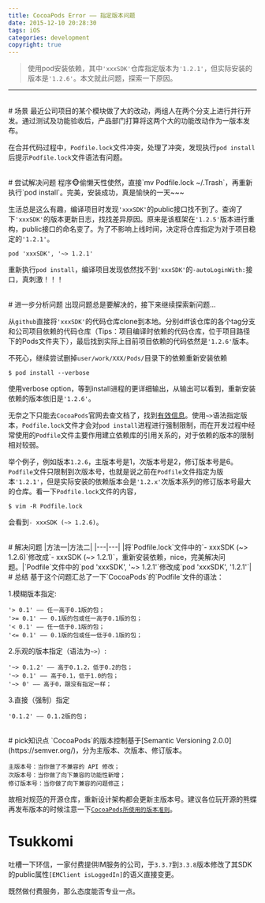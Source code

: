 ```yaml
---
title: CocoaPods Error —— 指定版本问题
date: 2015-12-10 20:28:30
tags: iOS
categories: development
copyright: true
---
```



> 使用pod安装依赖，其中`'xxxSDK'`仓库指定版本为`'1.2.1'`，但实际安装的版本是`'1.2.6'`。本文就此问题，探索一下原因。

<!--more-->

---

<br/>
# 场景
最近公司项目的某个模块做了大的改动，两组人在两个分支上进行并行开发。通过测试及功能验收后，产品部门打算将这两个大的功能改动作为一版本发布。

在合并代码过程中，`Podfile.lock`文件冲突，处理了冲突，发现执行`pod install`后提示`Podfile.lock`文件语法有问题。



<br/>
# 尝试解决问题
程序🐵偷懒天性使然，直接`mv Podfile.lock ~/.Trash`，再重新执行`pod install`。完美，安装成功，真是愉快的一天~~~

生活总是这么有趣，编译项目时发现`'xxxSDK'`的public接口找不到了。查询了下`'xxxSDK'`的版本更新日志，找找差异原因。原来是该框架在`'1.2.5'`版本进行重构，public接口的命名变了。为了不影响上线时间，决定将仓库指定为对于项目稳定的`'1.2.1'`。
```
pod 'xxxSDK', '~> 1.2.1'
```
重新执行`pod install`，编译项目发现依然找不到`'xxxSDK'`的`-autoLoginWith:`接口，真刺激！！！



<br/>
# 进一步分析问题
出现问题总是要解决的，接下来继续探索新问题...

从`github`直接将`'xxxSDK'`的代码仓库clone到本地。分别diff该仓库的各个tag分支和公司项目依赖的代码仓库（Tips：项目编译时依赖的代码仓库，位于项目路径下的Pods文件夹下），最后找到实际上目前项目依赖的代码依然是`'1.2.6'`版本。

不死心，继续尝试删掉`user/work/XXX/Pods/`目录下的依赖重新安装依赖
```
$ pod install --verbose
```
使用verbose option，等到install进程的更详细输出，从输出可以看到，重新安装依赖的版本依旧是`'1.2.6'`。

无奈之下只能去`CocoaPods`官网去查文档了，找到[有效信息](https://guides.cocoapods.org/using/the-podfile.html)。使用`~>`语法指定版本，`Podfile.lock`文件才会对`pod install`进程进行强制限制，而在开发过程中经常使用的`Podfile`文件主要作用建立依赖库的引用关系的，对于依赖的版本的限制相对较弱。

举个例子，例如版本`1.2.6`，主版本号是1，次版本号是2，修订版本号是6。`Podfile`文件只限制到次版本号，也就是说之前在`Podfile`文件指定为版本`'1.2.1'`，但是实际安装的依赖版本会是`'1.2.x'`次版本系列的修订版本号最大的仓库。看一下`Podfile.lock`文件的内容，
```
$ vim -R Podfile.lock
```
会看到`- xxxSDK (~> 1.2.6)`。



<br/>
# 解决问题
|方法一|方法二|
|---|---|
|将`Podfile.lock`文件中的`- xxxSDK (~> 1.2.6)`修改成`- xxxSDK (~> 1.2.1)`，重新安装依赖，nice，完美解决问题。|`Podfile`文件中的`pod 'xxxSDK', '~> 1.2.1'`修改成`pod 'xxxSDK', '1.2.1'`|


<br/>
# 总结
基于这个问题汇总了一下`CocoaPods`的`Podfile`文件的语法：

1.模糊版本指定:

    '> 0.1' —— 任一高于0.1版的包；
    '>= 0.1' —— 0.1版的包或任一高于0.1版的包；
    '< 0.1' —— 任一低于0.1版的包；
    '<= 0.1' —— 0.1版的包或任一低于0.1版的包；

2.乐观的版本指定（语法为`~>`）:

    '~> 0.1.2' —— 高于0.1.2，低于0.2的包；
    '~> 0.1' —— 高于0.1，低于1.0的包；
    '~> 0' —— 高于0，跟没有指定一样；

3.直接（强制）指定

	'0.1.2' —— 0.1.2版的包；

<br/>
# pick知识点
`CocoaPods`的版本控制基于[Semantic Versioning 2.0.0](https://semver.org/)，分为主版本、次版本、修订版本。

    主版本号：当你做了不兼容的 API 修改；
    次版本号：当你做了向下兼容的功能性新增；
    修订版本号：当你做了向下兼容的问题修正；

故相对规范的开源仓库，重新设计架构都会更新主版本号。建议各位玩开源的熊蝶再发布版本的时候注意一下[`CocoaPods所使用的版本准则`](https://semver.org/)。


# Tsukkomi
吐槽一下环信，一家付费提供IM服务的公司，于`3.3.7`到`3.3.8`版本修改了其SDK的public属性`[EMClient isLoggedIn]`的语义直接变更。

既然做付费服务，那么态度能否专业一点。




